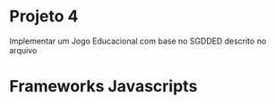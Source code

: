 # Projeto 4

Implementar um Jogo Educacional com base no SGDDED descrito no arquivo []()

# Frameworks Javascripts

